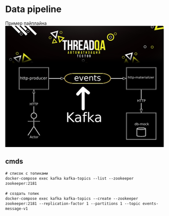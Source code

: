 # Data pipeline
Пример пайплайна
![img](./flow.png)


## cmds
```
# список с топиками
docker-compose exec kafka kafka-topics --list --zookeeper zookeeper:2181

# создать топик
docker-compose exec kafka kafka-topics --create --zookeeper zookeeper:2181 --replication-factor 1 --partitions 1 --topic events-message-v1
```
